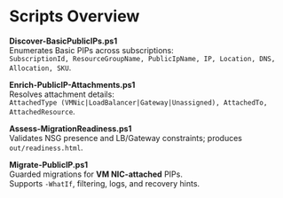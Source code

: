 # Scripts Overview

**Discover-BasicPublicIPs.ps1**  
Enumerates Basic PIPs across subscriptions:  
`SubscriptionId, ResourceGroupName, PublicIpName, IP, Location, DNS, Allocation, SKU`.

**Enrich-PublicIP-Attachments.ps1**  
Resolves attachment details:  
`AttachedType (VMNic|LoadBalancer|Gateway|Unassigned), AttachedTo, AttachedResource`.

**Assess-MigrationReadiness.ps1**  
Validates NSG presence and LB/Gateway constraints; produces `out/readiness.html`.

**Migrate-PublicIP.ps1**  
Guarded migrations for **VM NIC-attached** PIPs.  
Supports `-WhatIf`, filtering, logs, and recovery hints.

